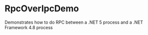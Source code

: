 # RpcOverIpcDemo
Demonstrates how to do RPC between a .NET 5 process and a .NET Framework 4.8 process
